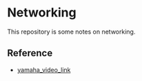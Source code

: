 # Networking

This repository is some notes on networking.

## Reference

- [yamaha_video_link](https://www.youtube.com/watch?v=udE60TJG0Qg)
